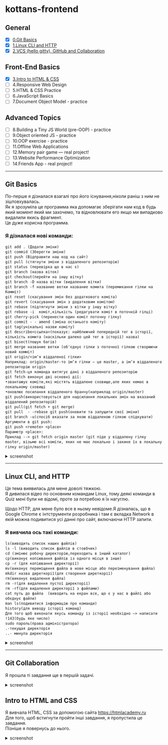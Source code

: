 # kottans-frontend

## General
  - [x] [0.Git Basics](https://github.com/kottans/frontend/blob/master/tasks/git-intro.md)
  - [x] [1.Linux CLI and HTTP](https://github.com/kottans/frontend/blob/master/tasks/linux-cli-http.md)
  - [X] [2.VCS (hello gitty), GitHub and Collaboration](https://github.com/kottans/frontend/blob/master/tasks/git-collaboration.md)
 
 ## Front-End Basics
  - [x] [3.Intro to HTML & CSS](https://github.com/kottans/frontend/blob/master/tasks/html-css-intro.md)
  - [ ] 4.Responsive Web Design
  - [ ] 5.HTML & CSS Practice
  - [ ] 6.JavaScript Basics
  - [ ] 7.Document Object Model - practice
  
 ## Advanced Topics
  - [ ] 8.Building a Tiny JS World (pre-OOP) - practice
  - [ ] 9.Object oriented JS - practice
  - [ ] 10.OOP exercise - practice
  - [ ] 11.Offline Web Applications
  - [ ] 12.Memory pair game — real project!
  - [ ] 13.Website Performance Optimization
  - [ ] 14.Friends App - real project!

---

## Git Basics
По-перше я дізналася взагалі про його існування,ніколи раніш з ним не зіштовхувалась.  
Як я зрозуміла це программа яка допомагає зберігати нам код в будь який момент який ми захочемо, та відновлювати его якщо ми випадково видалили якись фрагмент.  
Це дуже корисна программа.  
### Я дізналася нові команди:
```
git add . (Додати зміни)
git commid (Зберегти зміни)
git push (Відправити наш код на сайт)
git pull (стягнути зміни з віддаленого репозиторію)
git status (перевірка що в нас є)
git branch (назва віток)
git checkout(перейти на іншу вітку)
git branch -D назва вітки (видалення вітки)
git branch -f название ветки название комита (перемикання гілки на Комміт)
git reset (скасування змін без додаткового коміта)
git revert (скасування змін з додатковим комітом)
git rebase (підтягнути зміни з вітки у іншу вітку)
git rebase -i  коміт,кількість (редагувати коміт в поточній гілці)
git cherry-pick (перенести один коміт поточну гілку)
git commit - - amend (зміна останього коміту)
git tag(унікальні назви коміту)
git describe<ссылка>(показує: найближчий попередній тег в історії, кількість комита (наскільки далеко цей тег в історії) назва)
git bisect(пошук багів)
git merge название ветки (об'єднує гілки з поточної гілкою створюючи новий комміт)
git origin/<ім‘я віддаленої гілки>
Наприклад: origin/master-то ім‘я гілки — це master, а ім‘я віддаленого репозиторію origin
git fetch-ця команда витягує дані з віддаленого репозиторію 
git fetch виконує дві основні дії:
•звантажує коміти,які містять віддалене сховище,але яких немає в локальному сховищі 
•оновлює посилання віддаленого бранчу(наприклад origin/master)
git push(використовується для надсилання локальних змін на вказаний віддалений репозиторій)
git pull(git fetch + git merge)
git pull  - -rebase git push(оновити та запущити свої зміни)
git branch -u(спосіб вказати за якою віддаленою гілкою слідкувати)
Аргументи в git push:
git push <remote> <place>
Параметр <place>:
Приклад --> git fetch origin master (git піде у віддалену гілку master, візьме всі коміти, яких не має локально і закине їх в локальну гілку origin/master)
```

  <details>
    <summary>
     screenshot
    </summary>
    <img src="task_1/learngitbranching-1.png">
    <img src="task_1/learngitbranching-2.png">
  </details>
  
---
## Linux CLI, and HTTP
Ця тема виявилась для мене доволі тяжкою.   
Я дивилася відео по основним командам Linux, тому деякі команди в Quiz мені були не відомі, проте за потребою я їх нагуглю.    

Щодо HTTP, для мене було все в ньому невідоме.Я дізналась, що в Google Chrome є інтструменти розробника і там є вкладка Network в якій можна подивитися усі данні про сайт, включаючи HTTP запити. 
### Я вивчила ось такі команди:
```
ls(виводить список наших файлів)
ls -l (виводить список файлів в стовбчик)
cd (змінює робочу директорію,переходить в інший каталог)
cp(виконує копіювання файлів із одного місця в інше)
cp -r (для копіювання директорії)
mv(виконує переміщення файла в нове місце або переіменування файла)
mkdir назва диреткорії(для створення диреткорії)
rm(виконує видалення файла)
rm -r(для видалення пустої директорії)
rm -rf(для видалення директорії з файлами)
cat путь до файла  (виводить на екран все, що є у нас в файлі або обєднує файли)
man ls(подивитися інформацію про команди)
history(для виводу історії команд)
Для того щоб виконати якусь команду із історії необхідно —> написати !143(будь яке число)
sudo пароль(права адміністратора)
.-текущая директорія 
..- минула директорія
```

  <details>
    <summary>
     screenshot
    </summary>
    <img src="task_linux_cli/Quiz_Number_1.png">
    <img src="task_linux_cli/Quiz_Number_2.png">
    <img src="task_linux_cli/Quiz_Number_3.png">
    <img src="task_linux_cli/Quiz_Number_4.png">
  </details>
  
---  
## Git Collaboration
Я прошла ті завдання ще в першій задачі.
  <details>
    <summary>
     screenshot
    </summary>
    <img src="task_git_collaboration/learngitbranching-2.png">
  </details>
  
## Intro to HTML and CSS
Я вивчала HTML, CSS за допомогою сайта https://htmlacademy.ru   
Для того, щоб встигнути пройти інші завдання, я пропустила це завдання.  
Пізніше я повернусь до нього.
  <details>
    <summary>
     screenshot
    </summary>
    <img src="task_html_css_intro/1.jpg">
    <img src="task_html_css_intro/2.png">
    <img src="task_html_css_intro/3.png">
  </details>